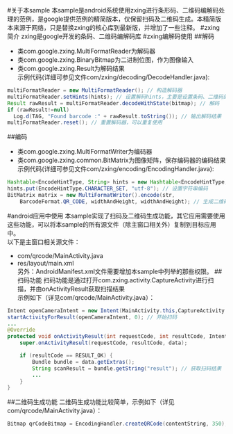 #关于本sample
本sample是android系统使用zxing进行条形码、二维码编解码处理的范例，是google提供范例的精简版本，仅保留扫码及二维码生成。本精简版本来源于网络，只是替换zxing的核心库到最新版，并增加了一些注释。
#zxing简介
zxing是google开发的条码、二维码编解码库
#zxing编解码使用
##解码
* 类com.google.zxing.MultiFormatReader为解码器
* 类com.google.zxing.BinaryBitmap为二进制位图，作为图像输入
* 类com.google.zxing.Result为解码结果<br>
示例代码(详细可参见文件com/zxing/decoding/DecodeHandler.java):
```java
multiFormatReader = new MultiFormatReader(); // 构造解码器
multiFormatReader.setHints(hints); // 设置解码hints，主要是设置条码、二维码的类别
Result rawResult = multiFormatReader.decodeWithState(bitmap); // 解码
if (rawResult!=null)
  Log.d(TAG, "Found barcode :" + rawResult.toString()); // 输出解码结果
multiFormatReader.reset(); // 重置解码器，可以重复使用
```
##编码
* 类com.google.zxing.MultiFormatWriter为编码器
* 类com.google.zxing.common.BitMatrix为图像矩阵，保存编码器的编码结果<br>
示例代码(详细可参见文件com/zxing/encoding/EncodingHandler.java):
```java
Hashtable<EncodeHintType, String> hints = new Hashtable<EncodeHintType, String>();  
hints.put(EncodeHintType.CHARACTER_SET, "utf-8"); // 设置字符串编码
BitMatrix matrix = new MultiFormatWriter().encode(str,
	BarcodeFormat.QR_CODE, widthAndHeight, widthAndHeight); // 生成二维码
```
#android应用中使用
本sample实现了扫码及二维码生成功能，其它应用需要使用这些功能，可以将本sample的所有源文件（除主窗口相关外）复制到目标应用中。<br>
以下是主窗口相关源文件：
* com/qrcode/MainActivity.java
* res/layout/main.xml<br>
另外：AndroidManifest.xml文件需要增加本sample中列举的那些权限。
##扫码功能
扫码功能是通过打开com.zxing.activity.CaptureActivity进行扫描，并由onActivityResult获取扫描结果<br>
示例如下（详见com/qrcode/MainActivity.java）：
```java
Intent openCameraIntent = new Intent(MainActivity.this,CaptureActivity.class);
startActivityForResult(openCameraIntent, 0); // 开始扫码
...
@Override
protected void onActivityResult(int requestCode, int resultCode, Intent data) {
	super.onActivityResult(requestCode, resultCode, data);

	if (resultCode == RESULT_OK) {
		Bundle bundle = data.getExtras();
		String scanResult = bundle.getString("result"); // 获取扫码结果
		...
	}
}
```
##二维码生成功能
二维码生成功能比较简单，示例如下（详见com/qrcode/MainActivity.java）：
```java
Bitmap qrCodeBitmap = EncodingHandler.createQRCode(contentString, 350); // 根据字符串contentString生成二维码，二维码宽度为350像素，生成结果为Bitmap位图，可以用来显示
```
